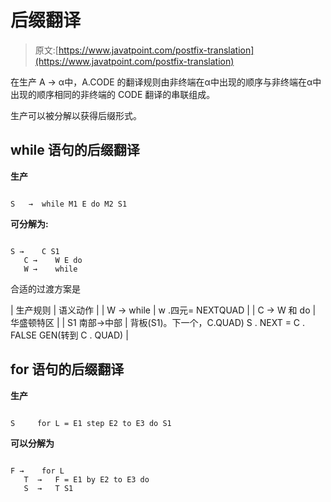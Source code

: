 # 后缀翻译

> 原文:[https://www.javatpoint.com/postfix-translation](https://www.javatpoint.com/postfix-translation)

在生产 A → α中，A.CODE 的翻译规则由非终端在α中出现的顺序与非终端在α中出现的顺序相同的非终端的 CODE 翻译的串联组成。

生产可以被分解以获得后缀形式。

## while 语句的后缀翻译

**生产**

```

S   →  while M1 E do M2 S1

```

**可分解为:**

```

S →    C S1
   C →    W E do
   W →    while

```

合适的过渡方案是

| 生产规则 | 语义动作 |
| W → while | w .四元= NEXTQUAD |
| C → W 和 do | 华盛顿特区 |
| S1 南部→中部 | 背板(S1)。下一个，C.QUAD)
S . NEXT = C . FALSE
GEN(转到 C . QUAD) |

## for 语句的后缀翻译

**生产**

```

S     for L = E1 step E2 to E3 do S1

```

**可以分解为**

```

F →    for L
   T  →   F = E1 by E2 to E3 do
   S  →   T S1

```